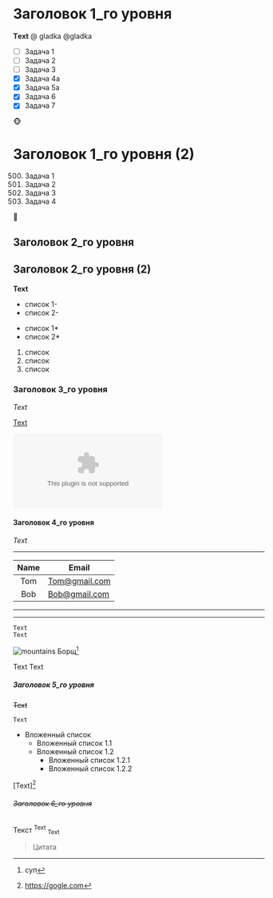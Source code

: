 # Заголовок 1_го уровня

__Тext__
@ gladka
@gladka
- [ ] Задача 1
- [ ] Задача 2
- [ ] Задача 3
- [x] Задача 4a
- [X] Задача 5a
- [X] Задача 6
- [X] Задача 7

🐵

Заголовок 1_го уровня (2)
========================

500. Задача 1
501. Задача 2
502. Задача 3
503. Задача 4

🐤

## Заголовок 2_го уровня
Заголовок 2_го уровня (2)
------------------------
**Text**

<picture>
  <source media="(prefers-color-scheme:dark)" srcset="">
  <source media="(prefers-color-scheme:light)" srcset="">
  </picture>
  
  - список 1-
  - список 2-
  
  * список 1*
  * список 2*
  
  1. список 
  2. список
  3. список
  

### Заголовок 3_го уровня

*Text*

[Text](https//:google.com)

![ ](https//:google.com)

#### Заголовок 4_го уровня

_Text_

*******************
Name | Email
:---:|-----------------
Tom  |Tom@gmail.com
Bob  |     Bob@gmail.com

-------------------

___________________

```
Text
Text
```
![mountains](/img/mountan.png "Пейзаж с горами")
Борщ[^you]
[^you]: суп

Text
Text
##### Заголовок 5_го уровня

~~Text~~

`Text`

  + Вложенный список
    - Вложенный список 1.1
    - Вложенный список 1.2
      * Вложенный список 1.2.1
      * Вложенный список 1.2.2

[Text][^1]
[^1]:https://gogle.com
###### ~~Заголовок 6_го уровня~~

Текст
<sup>Text</sup>
<sub>Text</sub>
>Цитата
